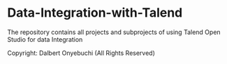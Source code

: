 # Data-Integration-with-Talend
The repository contains all projects and subprojects of using Talend Open Studio for data Integration

Copyright: Dalbert Onyebuchi (All Rights Reserved)
